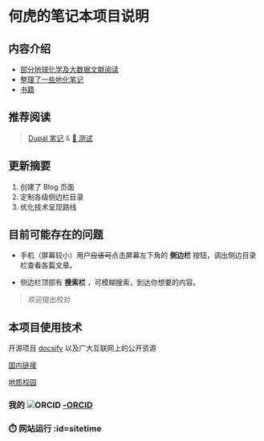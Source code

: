 # 何虎的笔记本项目说明

## 内容介绍

- [部分地球化学及大数据文献阅读](Page/Books/Readme "书籍栏目说明")
- [整理了一些地化笔记](Page/Notes/Readme "笔记栏目介绍")
- [书籍](/Page/Books/Readme "鲁迅文集 · 经典阅读")

## 推荐阅读

> [Dupal 笔记](Page/Brief/Dupal "Dupal异常的研究") &
> [🚧 测试](Page/Za/tReadme "测试🔧栏目说明")

## 更新摘要

1. 创建了 Blog 页面
1. 定制各级侧边栏目录
1. 优化技术呈现路线

## 目前可能存在的问题

- 手机（屏幕较小）用户~~应该可~~点击屏幕左下角的 **侧边栏** 按钮，调出侧边目录栏查看各篇文章。

- 侧边栏顶部有 **搜索栏** ，可模糊搜索，到达你想要的内容。

> 欢迎提出校对

## 本项目使用技术

开源项目 [docsify](https://github.com/docsifyjs/docsify/) 以及广大互联网上的公开资源

[国内链接](https://tigerhall.gitee.io/blog)

[地质校园](https://tigerhall.gitee.io)

### 我的 ![ORCID](../../assect/pic/orcid.svg ":size=20")  [-ORCID](https://orcid.org/0000-0002-6962-8707)

### ⏱️ 网站运行 :id=sitetime
